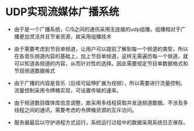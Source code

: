 # UDP实现流媒体广播系统

+ 由于是一个广播系统，C/S之间的通讯采用无连接的udp组播，组播相对于广播更加灵活并且节省资源，故采用组播技术
    
+ 由于需要考虑到节目单频道，让用户可以提前了解到每一个频道的类型，所以在各音乐频道内容的基础上，加上节目单频道，这样无需遍历每一个频道，就可以知道各频道的内容，从而针对性的选择。因此需要规定节目单数据格式和节目频道数据格式
    
+ 由于广播的内容是音乐（后续可延伸扩展为视频），所以需要进行流量控制。流量控制采用令牌桶实现，可设置传输的速率。
    
+ 由于频道数目媒体库信息调整，故采用多线程获取并发送频道数据。不涉及多线程之间的通讯，需要考虑的令牌桶资源的互斥访问。
    
+ 服务器最后以守护进程方式运行，系统运行过程中的数据采用系统日志保存。
